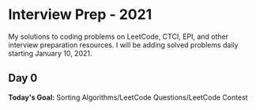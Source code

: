 # Interview Prep - 2021

My solutions to coding problems on LeetCode, CTCI, EPI, and other interview preparation resources. I will be adding solved problems daily starting January 10, 2021.

## Day 0
**Today's Goal:** Sorting Algorithms/LeetCode Questions/LeetCode Contest
